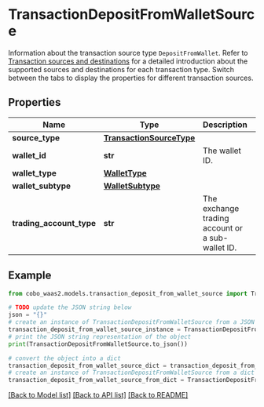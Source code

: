 # TransactionDepositFromWalletSource

Information about the transaction source type `DepositFromWallet`. Refer to [Transaction sources and destinations](/v2/guides/transactions/sources-and-destinations) for a detailed introduction about the supported sources and destinations for each transaction type.  Switch between the tabs to display the properties for different transaction sources. 

## Properties

Name | Type | Description | Notes
------------ | ------------- | ------------- | -------------
**source_type** | [**TransactionSourceType**](TransactionSourceType.md) |  | 
**wallet_id** | **str** | The wallet ID. | 
**wallet_type** | [**WalletType**](WalletType.md) |  | 
**wallet_subtype** | [**WalletSubtype**](WalletSubtype.md) |  | 
**trading_account_type** | **str** | The exchange trading account or a sub-wallet ID. | [optional] 

## Example

```python
from cobo_waas2.models.transaction_deposit_from_wallet_source import TransactionDepositFromWalletSource

# TODO update the JSON string below
json = "{}"
# create an instance of TransactionDepositFromWalletSource from a JSON string
transaction_deposit_from_wallet_source_instance = TransactionDepositFromWalletSource.from_json(json)
# print the JSON string representation of the object
print(TransactionDepositFromWalletSource.to_json())

# convert the object into a dict
transaction_deposit_from_wallet_source_dict = transaction_deposit_from_wallet_source_instance.to_dict()
# create an instance of TransactionDepositFromWalletSource from a dict
transaction_deposit_from_wallet_source_from_dict = TransactionDepositFromWalletSource.from_dict(transaction_deposit_from_wallet_source_dict)
```
[[Back to Model list]](../README.md#documentation-for-models) [[Back to API list]](../README.md#documentation-for-api-endpoints) [[Back to README]](../README.md)


